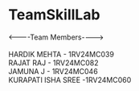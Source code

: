 # TeamSkillLab

<----Team Members---->
<BR><BR>
HARDIK MEHTA       - 1RV24MC039  <br>
RAJAT RAJ          - 1RV24MC082  <br>
JAMUNA J           - 1RV24MC046 <br>
KURAPATI ISHA SREE -1RV24MC060         <br>
